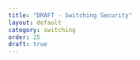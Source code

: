 ```yaml
---
title: "DRAFT - Switching Security"
layout: default
category: switching
order: 25
draft: true
---
```


